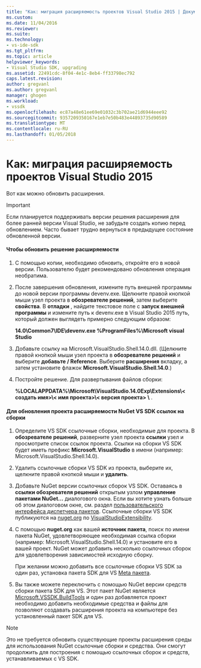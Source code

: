 ```yaml
---
title: "Как: миграция расширяемость проектов Visual Studio 2015 | Документы Microsoft"
ms.custom: 
ms.date: 11/04/2016
ms.reviewer: 
ms.suite: 
ms.technology:
- vs-ide-sdk
ms.tgt_pltfrm: 
ms.topic: article
helpviewer_keywords:
- Visual Studio SDK, upgrading
ms.assetid: 22491cdc-8f04-4e1c-8eb4-ff33798ec792
caps.latest.revision: 
author: gregvanl
ms.author: gregvanl
manager: ghogen
ms.workload:
- vssdk
ms.openlocfilehash: ec87a48e61ee69e01032c3b702ae21d6944eee92
ms.sourcegitcommit: 9357209350167e1eb7e50b483e44893735d90589
ms.translationtype: MT
ms.contentlocale: ru-RU
ms.lasthandoff: 01/05/2018
---
```

# <a name="how-to-migrate-extensibility-projects-to-visual-studio-2015"></a>Как: миграция расширяемость проектов Visual Studio 2015
Вот как можно обновить расширения.  
  
> [!IMPORTANT]
>  Если планируется поддерживать версии решения расширения для более ранней версии Visual Studio, не забудьте создать копию перед обновлением. Часто бывает трудно вернуться в предыдущее состояние обновленной версии.  
  
#### <a name="to-upgrade-an-extensibility-solution"></a>Чтобы обновить решение расширяемости  
  
1.  С помощью копии, необходимо обновить, откройте его в новой версии. Пользователю будет рекомендовано обновления операция необратима.  
  
2.  После завершения обновления, измените путь внешней программы до новой версии программы devenv.exe. Щелкните правой кнопкой мыши узел проекта в **обозревателе решений**, затем выберите **свойства**. В **отладки** , найдите текстовое поле с **запуск внешней программы** и измените путь к devenv.exe в Visual Studio 2015 путь, который должен выглядеть примерно следующим образом:  
  
     **14.0\Common7\IDE\devenv.exe %ProgramFiles%\Microsoft visual Studio**  
  
3.  Добавьте ссылку на Microsoft.VisualStudio.Shell.14.0.dll. (Щелкните правой кнопкой мыши узел проекта в **обозревателе решений** и выберите **добавьте / Reference**. Выберите **расширения** вкладку, а затем установите флажок **Microsoft.VisualStudio.Shell.14.0**.)  
  
4.  Постройте решение. Для развертывания файлов сборки:  
  
     **%LOCALAPPDATA%\Microsoft\VisualStudio.14.0Exp\Extensions\\< создать имя\>\\< имя проекта\>\\< версия проекта\> \\** .  
  
#### <a name="to-update-an-extensibility-project-to-nuget-vs-sdk-reference-assemblies"></a>Для обновления проекта расширяемости NuGet VS SDK ссылок на сборки  
  
1.  Определите VS SDK ссылочные сборки, необходимые для проекта.  В **обозревателе решений**, разверните узел проекта **ссылки** узел и просмотрите список ссылок проекта.  Ссылки на сборки VS SDK будет иметь префикс **Microsoft.VisualStudio** в имени (например: Microsoft.VisualStudio.Shell.14.0).  
  
2.  Удалить ссылочные сборки VS SDK из проекта, выберите их, щелкните правой кнопкой мыши и **удалить**.  
  
3.  Добавьте NuGet версии ссылочных сборок VS SDK.  Оставаясь в **ссылки обозревателя решений** открытым узлом **управление пакетами NuGet...**  диалогового окна.  Если вы хотите узнать больше об этом диалоговом окне, см. раздел [пользовательского интерфейса диспетчера пакетов](/NuGet/Tools/Package-Manager-UI). Ссылочные сборки VS SDK публикуются на [nuget.org](http://www.nuget.org) по [VisualStudioExtensibility](http://www.nuget.org/profiles/VisualStudioExtensibility).  
  
4.  С помощью **nuget.org** как вашей **источник пакета**, поиск по имени пакета NuGet, удовлетворяющее необходимая ссылка сборки (например: Microsoft.VisualStudio.Shell.14.0) и установите его в вашей проект.  NuGet может добавить несколько ссылочных сборок для удовлетворения зависимостей исходную сборку.  
  
     При желании можно добавить все ссылочные сборки VS SDK за один раз, установка пакета SDK для VS [Meta пакета](http://www.nuget.org/packages/VSSDK_Reference_Assemblies).  
  
5.  Вы также можете переключить с помощью NuGet версии средств сборки пакета SDK для VS. Этот пакет NuGet является [Microsoft.VSSDK.BuildTools](http://www.nuget.org/packages/Microsoft.VSSDK.BuildTools) и один раз добавляется проект необходимо добавить необходимые средства и файлы для позволяют создавать расширения проекта на компьютере без установленный пакет SDK для VS.  
  
> [!NOTE]
>  Это не требуется обновить существующие проекты расширения среды для использования NuGet ссылочные сборки и средства.  Они смогут продолжить для построения с помощью ссылочных сборок и средств, устанавливаемых с VS SDK.